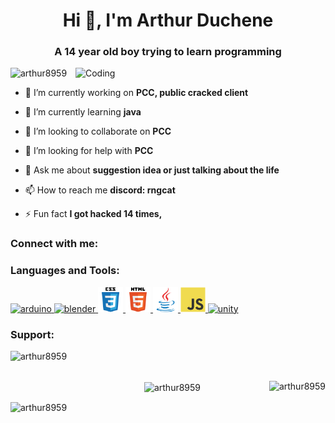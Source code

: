 <h1 align="center">Hi 👋, I'm Arthur Duchene</h1>
<h3 align="center">A 14 year old boy trying to learn programming</h3>
<img align="right" alt="Coding" width="400" src="https://i.pinimg.com/originals/13/5c/a0/135ca0ed2bde3e840ac40d43d011e717.gif">

<p align="left"> <img src="https://komarev.com/ghpvc/?username=arthur8959&label=Profile%20views&color=0e75b6&style=flat" alt="arthur8959" /> </p>

- 🔭 I’m currently working on **PCC, public cracked client**

- 🌱 I’m currently learning **java**

- 👯 I’m looking to collaborate on **PCC**

- 🤝 I’m looking for help with **PCC**

- 💬 Ask me about **suggestion idea or just talking about the life**

- 📫 How to reach me **discord: rngcat**

- ⚡ Fun fact **I got hacked 14 times,**

<h3 align="left">Connect with me:</h3>
<p align="left">
</p>

<h3 align="left">Languages and Tools:</h3>
<p align="left"> <a href="https://www.arduino.cc/" target="_blank" rel="noreferrer"> <img src="https://cdn.worldvectorlogo.com/logos/arduino-1.svg" alt="arduino" width="40" height="40"/> </a> <a href="https://www.blender.org/" target="_blank" rel="noreferrer"> <img src="https://download.blender.org/branding/community/blender_community_badge_white.svg" alt="blender" width="40" height="40"/> </a> <a href="https://www.w3schools.com/css/" target="_blank" rel="noreferrer"> <img src="https://raw.githubusercontent.com/devicons/devicon/master/icons/css3/css3-original-wordmark.svg" alt="css3" width="40" height="40"/> </a> <a href="https://www.w3.org/html/" target="_blank" rel="noreferrer"> <img src="https://raw.githubusercontent.com/devicons/devicon/master/icons/html5/html5-original-wordmark.svg" alt="html5" width="40" height="40"/> </a> <a href="https://www.java.com" target="_blank" rel="noreferrer"> <img src="https://raw.githubusercontent.com/devicons/devicon/master/icons/java/java-original.svg" alt="java" width="40" height="40"/> </a> <a href="https://developer.mozilla.org/en-US/docs/Web/JavaScript" target="_blank" rel="noreferrer"> <img src="https://raw.githubusercontent.com/devicons/devicon/master/icons/javascript/javascript-original.svg" alt="javascript" width="40" height="40"/> </a> <a href="https://unity.com/" target="_blank" rel="noreferrer"> <img src="https://www.vectorlogo.zone/logos/unity3d/unity3d-icon.svg" alt="unity" width="40" height="40"/> </a> </p>


<h3 align="left">Support:</h3>
<p><a href="https://www.buymeacoffee.com/arthur8959"> <img align="left" src="https://cdn.buymeacoffee.com/buttons/v2/default-yellow.png" height="50" width="210" alt="arthur8959" /></a></p><br><br>



<p><img align="right" src="https://github-readme-stats.vercel.app/api/top-langs?username=arthur8959&show_icons=true&locale=en&layout=compact" alt="arthur8959" /></p>

<p>&nbsp;<img align="center" src="https://github-readme-stats.vercel.app/api?username=arthur8959&show_icons=true&locale=en" alt="arthur8959" /></p>

<p><img align="center" src="https://github-readme-streak-stats.herokuapp.com/?user=arthur8959&" alt="arthur8959" /></p>

